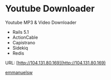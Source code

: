 # Youtube Downloader

Youtube MP3 & Video Downloader

* Rails 5.1
* ActionCable
* Capistrano
* Sidekiq
* Redis



URL: [http://104.131.80.169](http://104.131.80.169)

[emmanuelsw](https://github.com/emmanuelsw)
